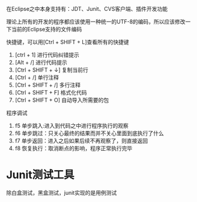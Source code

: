 在Eclipse之中本身支持有：JDT、Junit、CVS客户端、插件开发功能

理论上所有的开发的程序都应该使用一种统一的UTF-8的编码，所以应该修改一下当前的Eclipse支持的文件编码

快捷键，可以用[Ctrl + SHIFT + L]查看所有的快捷键 
1. [ctrl + 1] 进行代码纠错提示
2. [Alt + /] 进行代码提示
3. [Ctrl + SHIFT + &darr;] 复制当前行
4. [Ctrl + /] 单行注释
5. [Ctrl + SHIFT + /] 多行注释
6. [Ctrl + SHIFT + F] 格式化代码
7. [Ctrl + SHIFT + O] 自动导入所需要的包

程序调试
1. f5 单步跳入:进入到代码之中进行程序执行的观察
2. f6 单步跳过：只关心最终的结果而并不关心里面到底执行了什么
3. f7 单步返回：进入之后如果后续不再观察了，则直接返回
4. f8 恢复执行：取消断点的影响，程序正常执行完毕

# Junit测试工具
除白盒测试，黑盒测试，junit实现的是用例测试
